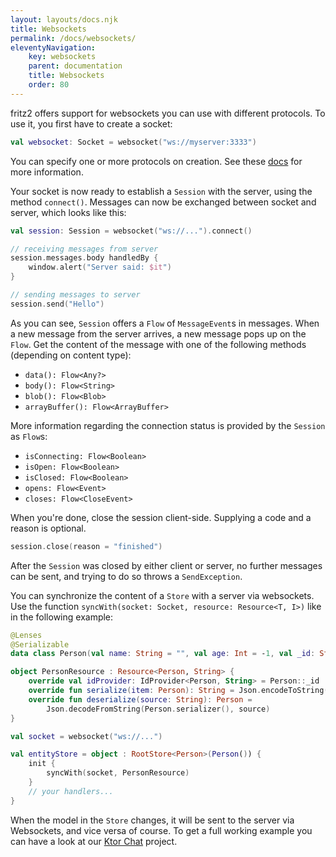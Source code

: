 ```yaml
---
layout: layouts/docs.njk
title: Websockets
permalink: /docs/websockets/
eleventyNavigation:
    key: websockets
    parent: documentation
    title: Websockets
    order: 80
---
```


fritz2 offers support for websockets you can use with different protocols. To use it, you first have to create a socket:
 
```kotlin
val websocket: Socket = websocket("ws://myserver:3333")
```
You can specify one or more protocols on creation. See these 
[docs](https://developer.mozilla.org/en-US/docs/Web/API/WebSocket/WebSocket) for more information.

Your socket is now ready to establish a `Session` with the server, using the method `connect()`. Messages can now be
exchanged between socket and server, which looks like this:

```kotlin
val session: Session = websocket("ws://...").connect()

// receiving messages from server
session.messages.body handledBy {
    window.alert("Server said: $it")
}

// sending messages to server
session.send("Hello")
```

As you can see, `Session` offers a `Flow` of `MessageEvent`s in messages. When a new message from the server arrives, 
a new message pops up on the `Flow`. Get the content of the message with one of the following methods (depending on
content type):
* `data(): Flow<Any?>`
* `body(): Flow<String>`
* `blob(): Flow<Blob>`
* `arrayBuffer(): Flow<ArrayBuffer>`

More information regarding the connection status is provided by the `Session` as `Flow`s:
* `isConnecting: Flow<Boolean>`
* `isOpen: Flow<Boolean>`
* `isClosed: Flow<Boolean>`
* `opens: Flow<Event>`
* `closes: Flow<CloseEvent>`

When you're done, close the session client-side. Supplying a code and a reason is optional.
```kotlin
session.close(reason = "finished")
```
After the `Session` was closed by either client or server, no further messages can be sent, and trying to do so 
throws a `SendException`.


You can synchronize the content of a `Store` with a server via websockets. Use the function 
`syncWith(socket: Socket, resource: Resource<T, I>)` like in the following example:

```kotlin
@Lenses
@Serializable
data class Person(val name: String = "", val age: Int = -1, val _id: String = Id.next())

object PersonResource : Resource<Person, String> {
    override val idProvider: IdProvider<Person, String> = Person::_id
    override fun serialize(item: Person): String = Json.encodeToString(Person.serializer(), item)
    override fun deserialize(source: String): Person =
        Json.decodeFromString(Person.serializer(), source)
}

val socket = websocket("ws://...")

val entityStore = object : RootStore<Person>(Person()) {
    init {
        syncWith(socket, PersonResource)
    }
    // your handlers...
}
```

When the model in the `Store` changes, it will be sent to the server via Websockets, and vice versa of course.
To get a full working example you can have a look at our [Ktor Chat](https://github.com/jamowei/fritz2-ktor-chat) 
project.
